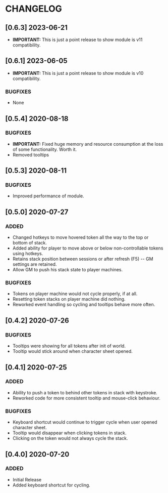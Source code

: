 # CHANGELOG

## [0.6.3] 2023-06-21

- **IMPORTANT:** This is just a point release to show module is v11 compatibility.

## [0.6.1] 2023-06-05

- **IMPORTANT:** This is just a point release to show module is v10 compatibility.

### BUGFIXES

- None

## [0.5.4] 2020-08-18

### BUGFIXES

- **IMPORTANT:** Fixed huge memory and resource consumption at the loss of some functionality. Worth it.
- Removed tooltips

## [0.5.3] 2020-08-11

### BUGFIXES

- Improved performance of module.

## [0.5.0] 2020-07-27

### ADDED

- Changed hotkeys to move hovered token all the way to the top or bottom of stack.
- Added ability for player to move above or below non-controllable tokens using hotkeys.
- Retains stack position between sessions or after refresh (F5) -- GM settings are retained.
- Allow GM to push his stack state to player machines.

### BUGFIXES

- Tokens on player machine would not cycle properly, if at all.
- Resetting token stacks on player machine did nothing.
- Reworked event handling so cycling and tooltips behave more often.

## [0.4.2] 2020-07-26

### BUGFIXES

- Tooltips were showing for all tokens after init of world.
- Tooltip would stick around when character sheet opened.

## [0.4.1] 2020-07-25

### ADDED

- Ability to push a token to behind other tokens in stack with keystroke.
- Reworked code for more consistent tooltip and mouse-click behaviour.

### BUGFIXES

- Keyboard shortcut would continue to trigger cycle when user opened character sheet.
- Tooltip would disappear when clicking tokens in stack.
- Clicking on the token would not always cycle the stack.

## [0.4.0] 2020-07-20

### ADDED

- Initial Release
- Added keyboard shortcut for cycling.
